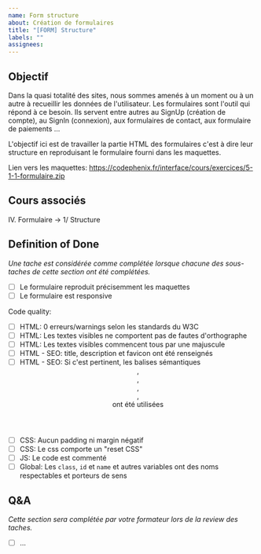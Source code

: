 ```yaml
---
name: Form structure
about: Création de formulaires
title: "[FORM] Structure"
labels: ""
assignees:
---
```


## Objectif

Dans la quasi totalité des sites, nous sommes amenés à un moment ou à un autre à recueillir les données de
l'utilisateur. Les formulaires sont l'outil qui répond à ce besoin. Ils servent entre autres au SignUp (création de compte),
au SignIn (connexion), aux formulaires de contact, aux formulaire de paiements ...

L'objectif ici est de travailler la partie HTML des formulaires c'est à dire leur structure en reproduisant le
formulaire fourni dans les maquettes.

Lien vers les maquettes: https://codephenix.fr/interface/cours/exercices/5-1-1-formulaire.zip

## Cours associés

IV. Formulaire -> 1/ Structure

## Definition of Done

_Une tache est considérée comme complétée lorsque chacune des sous-taches de cette section ont été complétées._

- [ ] Le formulaire reproduit précisemment les maquettes
- [ ] Le formulaire est responsive

<!-- CODE_QUALITY_START -->
Code quality:

- [ ] HTML: 0 erreurs/warnings selon les standards du W3C
- [ ] HTML: Les textes visibles ne comportent pas de fautes d'orthographe
- [ ] HTML: Les textes visibles commencent tous par une majuscule
- [ ] HTML - SEO: title, description et favicon ont été renseignés
- [ ] HTML - SEO: Si c'est pertinent, les balises sémantiques <header>, <footer>, <main>, <nav>, <section> ont été utilisées
- [ ] CSS: Aucun padding ni margin négatif
- [ ] CSS: Le css comporte un "reset CSS"
- [ ] JS: Le code est commenté
- [ ] Global: Les `class`, `id` et `name` et autres variables ont des noms respectables et porteurs de sens

<!-- CODE_QUALITY_END -->

## Q&A

_Cette section sera complétée par votre formateur lors de la review des taches._

- [ ] ...
